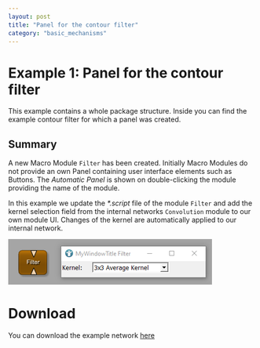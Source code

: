 ```yaml
---
layout: post
title: "Panel for the contour filter"
category: "basic_mechanisms"
---
```


# Example 1: Panel for the contour filter
This example contains a whole package structure. Inside you can find the example contour filter for which a panel was created.

## Summary
A new Macro Module `Filter` has been created. Initially Macro Modules do not provide an own Panel containing user interface elements such as Buttons. The *Automatic Panel* is shown on double-clicking the module providing the name of the module.

In this example we update the *\*.script* file of the module `Filter` and add the kernel selection field from the internal networks `Convolution` module to our own module UI. Changes of the kernel are automatically applied to our internal network.

![Screenshot](/examples/basic_mechanisms/macro_modules_and_module_interaction/example1/image.png)

# Download
You can download the example network [here](/examples/basic_mechanisms/macro_modules_and_module_interaction/example1/FilterExample.zip)
